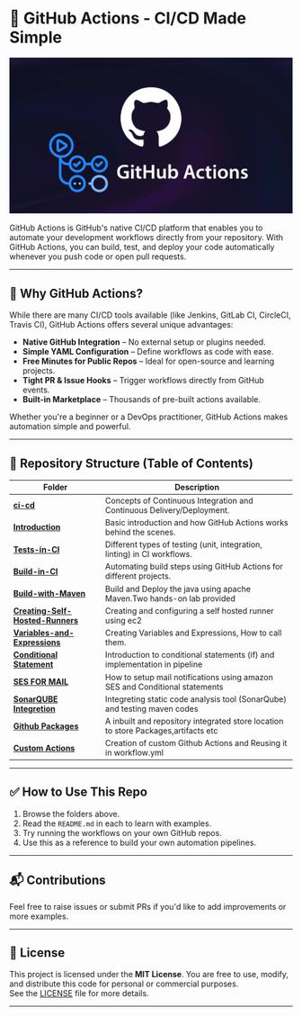 # 🚀 GitHub Actions - CI/CD Made Simple


<img src="https://github.com/bhuvan-raj/Github-Actions/blob/main/githubactions.webp" alt="Banner" />


GitHub Actions is GitHub's native CI/CD platform that enables you to automate your development workflows directly from your repository. With GitHub Actions, you can build, test, and deploy your code automatically whenever you push code or open pull requests.

---

## 🧠 Why GitHub Actions?

While there are many CI/CD tools available (like Jenkins, GitLab CI, CircleCI, Travis CI), GitHub Actions offers several unique advantages:

- **Native GitHub Integration** – No external setup or plugins needed.
- **Simple YAML Configuration** – Define workflows as code with ease.
- **Free Minutes for Public Repos** – Ideal for open-source and learning projects.
- **Tight PR & Issue Hooks** – Trigger workflows directly from GitHub events.
- **Built-in Marketplace** – Thousands of pre-built actions available.

Whether you're a beginner or a DevOps practitioner, GitHub Actions makes automation simple and powerful.

---

## 📁 Repository Structure (Table of Contents)

| Folder | Description |
|--------|-------------|
| [**ci-cd**](./CI-CD/) | Concepts of Continuous Integration and Continuous Delivery/Deployment. |
| [**Introduction**](./GitHub-Actions/) | Basic introduction and how GitHub Actions works behind the scenes. |
| [**Tests-in-CI**](./Tests%20in%20CI/) | Different types of testing (unit, integration, linting) in CI workflows. |
| [**Build-in-CI**](./Build%20in%20CI/) | Automating build steps using GitHub Actions for different projects. |
| [**Build-with-Maven**](./Build%20with%20Maven/) | Build and Deploy the java using apache Maven.Two hands-on lab provided |
| [**Creating-Self-Hosted-Runners**](./Self%20hosted%20Runner/) | Creating and configuring a self hosted runner using ec2 |
| [**Variables-and-Expressions**](./Variables%20and%20Expressions/) | Creating Variables and Expressions, How to call them.|
| [**Conditional Statement**](./Conditional%20Statement(if)/) | Introduction to conditional statements (if) and implementation in pipeline|
| [**SES FOR MAIL**](./AWS%20SES%20Integration/) | How to setup mail notifications using amazon SES and Conditional statements|
| [**SonarQUBE Integretion**](./Testing%20using%20SONARQUBE/) | Integreting static code analysis tool (SonarQube) and testing maven codes|
| [**Github Packages**](./Github%20Packages/) | A inbuilt and repository integrated store location to store Packages,artifacts etc|
| [**Custom Actions**](./Custom-Actions/) |  Creation of custom Github Actions and Reusing it in workflow.yml|






---

## ✅ How to Use This Repo

1. Browse the folders above.
2. Read the `README.md` in each to learn with examples.
3. Try running the workflows on your own GitHub repos.
4. Use this as a reference to build your own automation pipelines.

---

## 📬 Contributions

Feel free to raise issues or submit PRs if you'd like to add improvements or more examples. 

---


## 📄 License

This project is licensed under the **MIT License**. You are free to use, modify, and distribute this code for personal or commercial purposes.  
See the [LICENSE](./LICENSE) file for more details.

---





